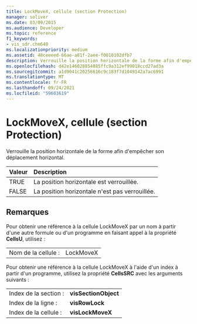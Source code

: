 ```yaml
---
title: LockMoveX, cellule (section Protection)
manager: soliver
ms.date: 03/09/2015
ms.audience: Developer
ms.topic: reference
f1_keywords:
- vis_sdr.chm640
ms.localizationpriority: medium
ms.assetid: 48ceeeed-66ae-a81f-2aee-f0010102dfb7
description: Verrouille la position horizontale de la forme afin d'empêcher son déplacement horizontal.
ms.openlocfilehash: d42e146028854085ffc9a312ef99018ccd27ad3a
ms.sourcegitcommit: a1d9041c20256616c9c183f7d1049142a7ac6991
ms.translationtype: MT
ms.contentlocale: fr-FR
ms.lasthandoff: 09/24/2021
ms.locfileid: "59603619"
---
```

# <a name="lockmovex-cell-protection-section"></a>LockMoveX, cellule (section Protection)

Verrouille la position horizontale de la forme afin d'empêcher son déplacement horizontal.
  
|**Valeur**|**Description**|
|:-----|:-----|
| TRUE  <br/> | La position horizontale est verrouillée.  <br/> |
| FALSE  <br/> | La position horizontale n'est pas verrouillée.  <br/> |
   
## <a name="remarks"></a>Remarques

Pour obtenir une référence à la cellule LockMoveX par un nom à partir d'une autre formule ou d'un programme en faisant appel à la propriété **CellsU**, utilisez : 
  
|||
|:-----|:-----|
| Nom de la cellule :  <br/> | LockMoveX  <br/> |
   
Pour obtenir une référence à la cellule LockMoveX à l'aide d'un index à partir d'un programme, utilisez la propriété **CellsSRC** avec les arguments suivants : 
  
|||
|:-----|:-----|
| Index de la section :  <br/> |**visSectionObject** <br/> |
| Index de la ligne :  <br/> |**visRowLock** <br/> |
| Index de la cellule :  <br/> |**visLockMoveX** <br/> |
   

